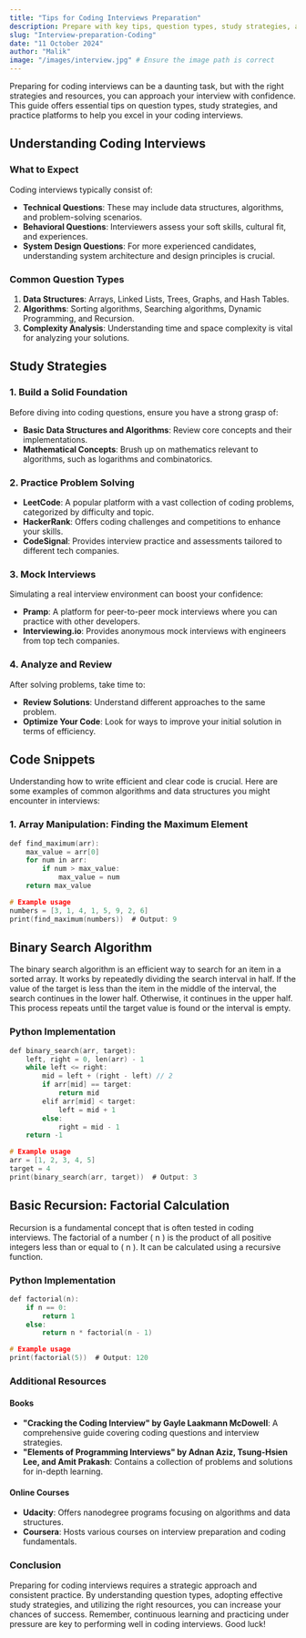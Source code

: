 ```yaml
---
title: "Tips for Coding Interviews Preparation"
description: Prepare with key tips, question types, study strategies, and practice resources.
slug: "Interview-preparation-Coding"
date: "11 October 2024"
author: "Malik"
image: "/images/interview.jpg" # Ensure the image path is correct
---
```


Preparing for coding interviews can be a daunting task, but with the right strategies and resources, you can approach your interview with confidence. This guide offers essential tips on question types, study strategies, and practice platforms to help you excel in your coding interviews.

## Understanding Coding Interviews

### What to Expect

Coding interviews typically consist of:

- **Technical Questions**: These may include data structures, algorithms, and problem-solving scenarios.
- **Behavioral Questions**: Interviewers assess your soft skills, cultural fit, and experiences.
- **System Design Questions**: For more experienced candidates, understanding system architecture and design principles is crucial.

### Common Question Types

1. **Data Structures**: Arrays, Linked Lists, Trees, Graphs, and Hash Tables.
2. **Algorithms**: Sorting algorithms, Searching algorithms, Dynamic Programming, and Recursion.
3. **Complexity Analysis**: Understanding time and space complexity is vital for analyzing your solutions.

## Study Strategies

### 1. Build a Solid Foundation

Before diving into coding questions, ensure you have a strong grasp of:

- **Basic Data Structures and Algorithms**: Review core concepts and their implementations.
- **Mathematical Concepts**: Brush up on mathematics relevant to algorithms, such as logarithms and combinatorics.

### 2. Practice Problem Solving

- **LeetCode**: A popular platform with a vast collection of coding problems, categorized by difficulty and topic.
- **HackerRank**: Offers coding challenges and competitions to enhance your skills.
- **CodeSignal**: Provides interview practice and assessments tailored to different tech companies.

### 3. Mock Interviews

Simulating a real interview environment can boost your confidence:

- **Pramp**: A platform for peer-to-peer mock interviews where you can practice with other developers.
- **Interviewing.io**: Provides anonymous mock interviews with engineers from top tech companies.

### 4. Analyze and Review

After solving problems, take time to:

- **Review Solutions**: Understand different approaches to the same problem.
- **Optimize Your Code**: Look for ways to improve your initial solution in terms of efficiency.

## Code Snippets

Understanding how to write efficient and clear code is crucial. Here are some examples of common algorithms and data structures you might encounter in interviews:

### 1. Array Manipulation: Finding the Maximum Element

```c showLineNumbers python
def find_maximum(arr):
    max_value = arr[0]
    for num in arr:
        if num > max_value:
            max_value = num
    return max_value

# Example usage
numbers = [3, 1, 4, 1, 5, 9, 2, 6]
print(find_maximum(numbers))  # Output: 9
```

## Binary Search Algorithm

The binary search algorithm is an efficient way to search for an item in a sorted array. It works by repeatedly dividing the search interval in half. If the value of the target is less than the item in the middle of the interval, the search continues in the lower half. Otherwise, it continues in the upper half. This process repeats until the target value is found or the interval is empty.

### Python Implementation

```c showLineNumbers python
def binary_search(arr, target):
    left, right = 0, len(arr) - 1
    while left <= right:
        mid = left + (right - left) // 2
        if arr[mid] == target:
            return mid
        elif arr[mid] < target:
            left = mid + 1
        else:
            right = mid - 1
    return -1

# Example usage
arr = [1, 2, 3, 4, 5]
target = 4
print(binary_search(arr, target))  # Output: 3

```

## Basic Recursion: Factorial Calculation

Recursion is a fundamental concept that is often tested in coding interviews. The factorial of a number \( n \) is the product of all positive integers less than or equal to \( n \). It can be calculated using a recursive function.

### Python Implementation

```c showLineNumbers python
def factorial(n):
    if n == 0:
        return 1
    else:
        return n * factorial(n - 1)

# Example usage
print(factorial(5))  # Output: 120
```

### Additional Resources

#### Books

- **"Cracking the Coding Interview" by Gayle Laakmann McDowell**: A comprehensive guide covering coding questions and interview strategies.
- **"Elements of Programming Interviews" by Adnan Aziz, Tsung-Hsien Lee, and Amit Prakash**: Contains a collection of problems and solutions for in-depth learning.

#### Online Courses

- **Udacity**: Offers nanodegree programs focusing on algorithms and data structures.
- **Coursera**: Hosts various courses on interview preparation and coding fundamentals.

### Conclusion

Preparing for coding interviews requires a strategic approach and consistent practice. By understanding question types, adopting effective study strategies, and utilizing the right resources, you can increase your chances of success. Remember, continuous learning and practicing under pressure are key to performing well in coding interviews. Good luck!
